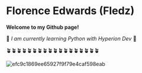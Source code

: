 # Florence Edwards (Fledz)
**Welcome to my Github page!**

🌱 *I am currently learning Python with Hyperion Dev* 🌱

:potted_plant::potted_plant::potted_plant::potted_plant::potted_plant::potted_plant::potted_plant::potted_plant::potted_plant::potted_plant::potted_plant::potted_plant::potted_plant::potted_plant::potted_plant::potted_plant::potted_plant::potted_plant:

![efc9c1869ee65927f9f79e4caf598eab](https://github.com/Fledz/Fledz/assets/163910003/1d05724e-4a20-46a2-b312-c6d4fc49a778)


